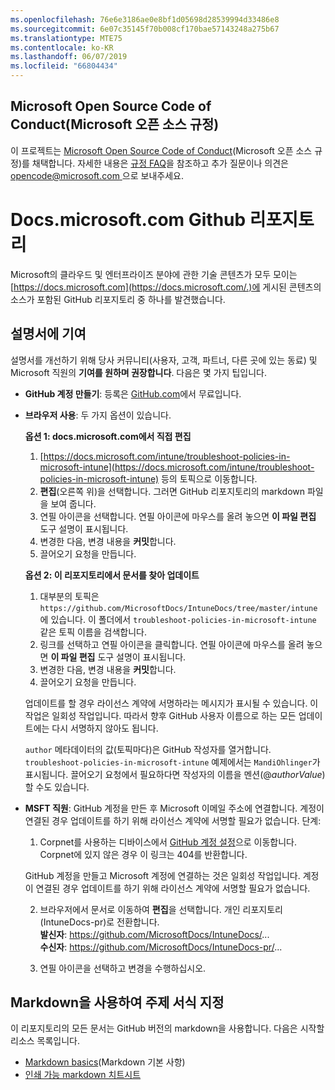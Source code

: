 ```yaml
---
ms.openlocfilehash: 76e6e3186ae0e8bf1d05698d28539994d33486e8
ms.sourcegitcommit: 6e07c35145f70b008cf170bae57143248a275b67
ms.translationtype: MTE75
ms.contentlocale: ko-KR
ms.lasthandoff: 06/07/2019
ms.locfileid: "66804434"
---
```

## <a name="microsoft-open-source-code-of-conduct"></a>Microsoft Open Source Code of Conduct(Microsoft 오픈 소스 규정)

이 프로젝트는 [Microsoft Open Source Code of Conduct](https://opensource.microsoft.com/codeofconduct/)(Microsoft 오픈 소스 규정)를 채택합니다.
자세한 내용은 [규정 FAQ](https://opensource.microsoft.com/codeofconduct/faq/)을 참조하고 추가 질문이나 의견은 [ opencode@microsoft.com ](mailto:opencode@microsoft.com)으로 보내주세요.

# <a name="docsmicrosoftcom-github-repository"></a>Docs.microsoft.com Github 리포지토리

Microsoft의 클라우드 및 엔터프라이즈 분야에 관한 기술 콘텐츠가 모두 모이는 [https://docs.microsoft.com](https://docs.microsoft.com/.)에 게시된 콘텐츠의 소스가 포함된 GitHub 리포지토리 중 하나를 발견했습니다.

## <a name="contribute-to-your-documentation"></a>설명서에 기여
설명서를 개선하기 위해 당사 커뮤니티(사용자, 고객, 파트너, 다른 곳에 있는 동료) 및 Microsoft 직원의 **기여를 원하며 권장합니다**. 다음은 몇 가지 팁입니다.

* **GitHub 계정 만들기**: 등록은 [GitHub.com](https://www.github.com)에서 무료입니다.

* **브라우저 사용**: 두 가지 옵션이 있습니다. 

    **옵션 1: docs.microsoft.com에서 직접 편집**  
    1. [https://docs.microsoft.com/intune/troubleshoot-policies-in-microsoft-intune](https://docs.microsoft.com/intune/troubleshoot-policies-in-microsoft-intune) 등의 토픽으로 이동합니다. 
    2. **편집**(오른쪽 위)을 선택합니다. 그러면 GitHub 리포지토리의 markdown 파일을 보여 줍니다.
    3. 연필 아이콘을 선택합니다. 연필 아이콘에 마우스를 올려 놓으면 **이 파일 편집** 도구 설명이 표시됩니다. 
    4. 변경한 다음, 변경 내용을 **커밋**합니다. 
    5. 끌어오기 요청을 만듭니다.
    
    **옵션 2: 이 리포지토리에서 문서를 찾아 업데이트**  
    1.  대부분의 토픽은 `https://github.com/MicrosoftDocs/IntuneDocs/tree/master/intune`에 있습니다. 이 폴더에서 `troubleshoot-policies-in-microsoft-intune` 같은 토픽 이름을 검색합니다. 
    2. 링크를 선택하고 연필 아이콘을 클릭합니다. 연필 아이콘에 마우스를 올려 놓으면 **이 파일 편집** 도구 설명이 표시됩니다. 
    3. 변경한 다음, 변경 내용을 **커밋**합니다. 
    4. 끌어오기 요청을 만듭니다. 

  업데이트를 할 경우 라이선스 계약에 서명하라는 메시지가 표시될 수 있습니다. 이 작업은 일회성 작업입니다. 따라서 향후 GitHub 사용자 이름으로 하는 모든 업데이트에는 다시 서명하지 않아도 됩니다. 
  
  `author` 메타데이터의 값(토픽마다)은 GitHub 작성자를 열거합니다. `troubleshoot-policies-in-microsoft-intune` 예제에서는 `MandiOhlinger`가 표시됩니다. 끌어오기 요청에서 필요하다면 작성자의 이름을 멘션(@*authorValue*)할 수도 있습니다.
  
* **MSFT 직원**: GitHub 계정을 만든 후 Microsoft 이메일 주소에 연결합니다. 계정이 연결된 경우 업데이트를 하기 위해 라이선스 계약에 서명할 필요가 없습니다. 단계:

  1. Corpnet를 사용하는 디바이스에서 [GitHub 계정 설정](https://review.docs.microsoft.com/en-us/help/contribute/contribute-get-started-setup-github?branch=master)으로 이동합니다. Corpnet에 있지 않은 경우 이 링크는 404를 반환합니다.
  
    GitHub 계정을 만들고 Microsoft 계정에 연결하는 것은 일회성 작업입니다. 계정이 연결된 경우 업데이트를 하기 위해 라이선스 계약에 서명할 필요가 없습니다. 

  2. 브라우저에서 문서로 이동하여 **편집**을 선택합니다. 개인 리포지토리(IntuneDocs-pr)로 전환합니다.  
    **발신자**: https://github.com/MicrosoftDocs/IntuneDocs/...  
    **수신자**: https://github.com/MicrosoftDocs/IntuneDocs-pr/...
  
  3. 연필 아이콘을 선택하고 변경을 수행하십시오. 

## <a name="use-markdown-to-format-your-topic"></a>Markdown을 사용하여 주제 서식 지정
이 리포지토리의 모든 문서는 GitHub 버전의 markdown을 사용합니다. 다음은 시작할 리소스 목록입니다.

* [Markdown basics](https://help.github.com/articles/basic-writing-and-formatting-syntax/)(Markdown 기본 사항)
* [인쇄 가능 markdown 치트시트](https://guides.github.com/pdfs/markdown-cheatsheet-online.pdf)
